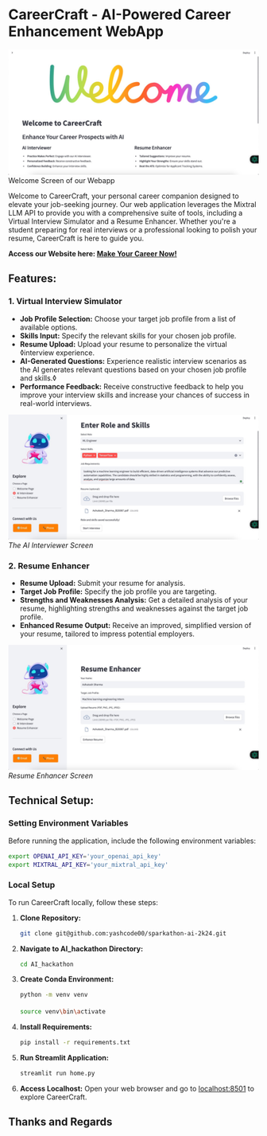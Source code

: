 # CareerCraft - AI-Powered Career Enhancement WebApp

![Welcome Screen](imgs/welcome.jpeg)
Welcome Screen of our Webapp

Welcome to CareerCraft, your personal career companion designed to elevate your job-seeking journey. Our web application leverages the Mixtral LLM API to provide you with a comprehensive suite of tools, including a Virtual Interview Simulator and a Resume Enhancer. Whether you're a student preparing for real interviews or a professional looking to polish your resume, CareerCraft is here to guide you.

**Access our Website here: [Make Your Career Now!](https://careercraft.streamlit.app/)**

## Features:

### 1. Virtual Interview Simulator
- **Job Profile Selection:** Choose your target job profile from a list of available options.
- **Skills Input:** Specify the relevant skills for your chosen job profile.
- **Resume Upload:** Upload your resume to personalize the virtual ◊interview experience.
- **AI-Generated Questions:** Experience realistic interview scenarios as the AI generates relevant questions based on your chosen job profile and skills.◊
- **Performance Feedback:** Receive constructive feedback to help you improve your interview skills and increase your chances of success in real-world interviews.

![AI Interviewer](imgs/interview.jpeg)
*The AI Interviewer Screen*

### 2. Resume Enhancer
- **Resume Upload:** Submit your resume for analysis.
- **Target Job Profile:** Specify the job profile you are targeting.
- **Strengths and Weaknesses Analysis:** Get a detailed analysis of your resume, highlighting strengths and weaknesses against the target job profile.
- **Enhanced Resume Output:** Receive an improved, simplified version of your resume, tailored to impress potential employers.

![Resume Enhancer](imgs/resume_enhancer.jpeg)
*Resume Enhancer Screen*

## Technical Setup:

### Setting Environment Variables

Before running the application, include the following environment variables:

```bash
export OPENAI_API_KEY='your_openai_api_key'
export MIXTRAL_API_KEY='your_mixtral_api_key'
```

### Local Setup

To run CareerCraft locally, follow these steps:

1. **Clone Repository:**
   ```bash
   git clone git@github.com:yashcode00/sparkathon-ai-2k24.git
   ```

2. **Navigate to AI_hackathon Directory:**
   ```bash
   cd AI_hackathon
   ```

3. **Create Conda Environment:**
   ```bash
   python -m venv venv
   
   source venv\bin\activate
   ```

4. **Install Requirements:**
   ```bash
   pip install -r requirements.txt
   ```

5. **Run Streamlit Application:**
   ```bash
   streamlit run home.py
   ```

6. **Access Localhost:**
   Open your web browser and go to [localhost:8501](http://localhost:8501) to explore CareerCraft.

## Thanks and Regards
